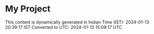 # My Project

This content is dynamically generated in Indian Time (IST): 2024-01-13 20:39:17 IST
Converted to UTC: 2024-01-13 15:09:17 UTC
